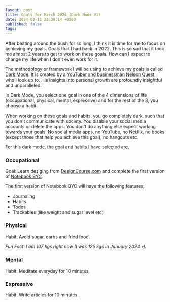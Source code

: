 ```yaml
---
layout: post
title: Goals for March 2024 (Dark Mode V1)
date: 2024-03-11 22:39:14 +0500
published: false
tags:
---
```


After beating around the bush for so long, I think it is time for me to focus on achieving my goals. Goals that I had back in 2022. This is so sad that it took me almost 2 years to get to work on these goals. How can I expect to change my life when I don't even work for it.

The methodology or framework I will be using to achieve my goals is called [Dark Mode](https://nelsonquest.com/#guide). It is created by a [YouTuber and businessman Nelson Quest](https://www.youtube.com/@NelsonQuest), who I look up to. His insights into personal growth are profoundly insightful and unparalleled.

In Dark Mode, you select one goal in one of the 4 dimensions of life (occupational, physical, mental, expressive) and for the rest of the 3, you choose a habit.

When working on these goals and habits, you go completely dark, such that you don't communicate with society. You disable your social media accounts or delete the apps. You don't do anything else expect working towards your goals. No social media apps, no YouTube, no Netflix, no books (except those that help you achieve this goal), no hangouts etc.

For this dark mode, the goal and habits I have selected are,

### Occupational

Goal: Learn desiging from [DesignCourse.com](https://designcourse.com/) and complete the first version of [Notebook BYC](https://www.backyardcode.com/).

The first version of Notebook BYC will have the following features;

- Journaling
- Habits
- Todos
- Trackables (like weight and sugar level etc)

### Physical

Habit: Avoid sugar, carbs and fried food.

_Fun Fact: I am 107 kgs right now (I was 125 kgs in January 2024 💀)._

### Mental

Habit: Meditate everyday for 10 minutes.

### Expressive

Habit: Write articles for 10 minutes.
